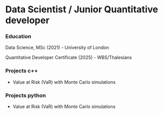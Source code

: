 # Data Scientist / Junior Quantitative developer

### Education
Data Science, MSc (2021) - University of London

Quantitative Developer Certificate (2025) - WBS/Thalesians

### Projects c++
- Value at Risk (VaR) with Monte Carlo simulations

### Projects python
- Value at Risk (VaR) with Monte Carlo simulations
